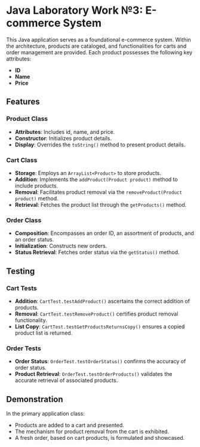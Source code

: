 #  Java Laboratory Work №3: E-commerce System

This Java application serves as a foundational e-commerce system. Within the architecture, products are cataloged, and functionalities for carts and order management are provided. Each product possesses the following key attributes:

- **ID**
- **Name**
- **Price**

## Features

### Product Class
- **Attributes**: Includes id, name, and price.
- **Constructor**: Initializes product details.
- **Display**: Overrides the `toString()` method to present product details.

### Cart Class
- **Storage**: Employs an `ArrayList<Product>` to store products.
- **Addition**: Implements the `addProduct(Product product)` method to include products.
- **Removal**: Facilitates product removal via the `removeProduct(Product product)` method.
- **Retrieval**: Fetches the product list through the `getProducts()` method.

### Order Class
- **Composition**: Encompasses an order ID, an assortment of products, and an order status.
- **Initialization**: Constructs new orders.
- **Status Retrieval**: Fetches order status via the `getStatus()` method.

## Testing

### Cart Tests
- **Addition**: `CartTest.testAddProduct()` ascertains the correct addition of products.
- **Removal**: `CartTest.testRemoveProduct()` certifies product removal functionality.
- **List Copy**: `CartTest.testGetProductsReturnsCopy()` ensures a copied product list is returned.

### Order Tests
- **Order Status**: `OrderTest.testOrderStatus()` confirms the accuracy of order status.
- **Product Retrieval**: `OrderTest.testOrderProducts()` validates the accurate retrieval of associated products.

## Demonstration
In the primary application class:
- Products are added to a cart and presented.
- The mechanism for product removal from the cart is exhibited.
- A fresh order, based on cart products, is formulated and showcased.
